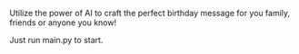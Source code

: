 Utilize the power of AI to craft the perfect birthday message for you family, friends or anyone you know!

Just run main.py to start.
